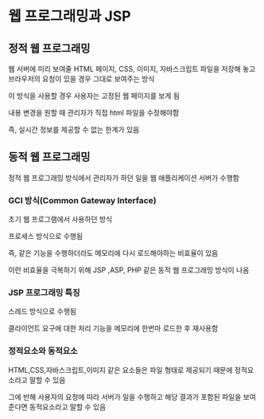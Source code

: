 # 웹 프로그래밍과 JSP

## 정적 웹 프로그래밍

웹 서버에 미리 보여줄 HTML 페이지, CSS, 이미지, 자바스크립트 파일을 저장해 놓고 브라우저의 요청이 있을 경우 그대로 보여주는 방식

이 방식을 사용할 경우 사용자는 고정된 웹 페이지를 보게 됨

내용 변경을 원할 때 관리자가 직접 html 파일을 수정해야함

즉, 실시간 정보를 제공할 수 없는 한계가 있음

## 동적 웹 프로그래밍

정적 웹 프로그래밍 방식에서 관리자가 하던 일을 웹 애플리케이션 서버가 수행함

### GCI 방식(Common Gateway Interface)

초기 웹 프로그램에서 사용하던 방식

프로세스 방식으로 수행됨

즉, 같은 기능을 수행하더라도 메모리에 다시 로드해야하는 비효율이 있음

이런 비효율을 극복하기 위해 JSP ,ASP, PHP 같은 동적 웹 프로그래밍 방식이 나옴

### JSP 프로그래밍 특징

스레드 방식으로 수행됨

클라이언트 요구에 대한 처리 기능을 메모리에 한번마 로드한 후 재사용함



### 정적요소와 동적요소

HTML,CSS,자바스크립트,이미지 같은 요소들은 파일 형태로 제공되기 때문에 정적요소라고 말할 수 있음

그에 반해 사용자의 요청에 따라 서버가 일을 수행하고 해당 결과가 포함된 파일을 보여준다면 동적요소라고 말할 수 있음

